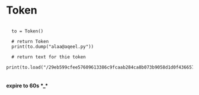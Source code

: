 # Token

```

  to = Token()
  
  # return Token  
  print(to.dump("alaa@aqeel.py"))
  
  # return text for thie token
  print(to.load("/29eb599cfee57609613386c9fcaab284ca8b073b9058d1d0f4366572"))


```
#### expire to 60s \*_\* 
